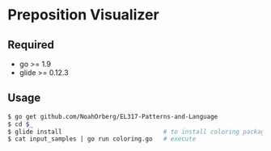 # Preposition Visualizer
## Required
- go >= 1.9
- glide >= 0.12.3

## Usage
``` sh
$ go get github.com/NoahOrberg/EL317-Patterns-and-Language
$ cd $_
$ glide install                            # to install coloring package
$ cat input_samples | go run coloring.go   # execute
```
